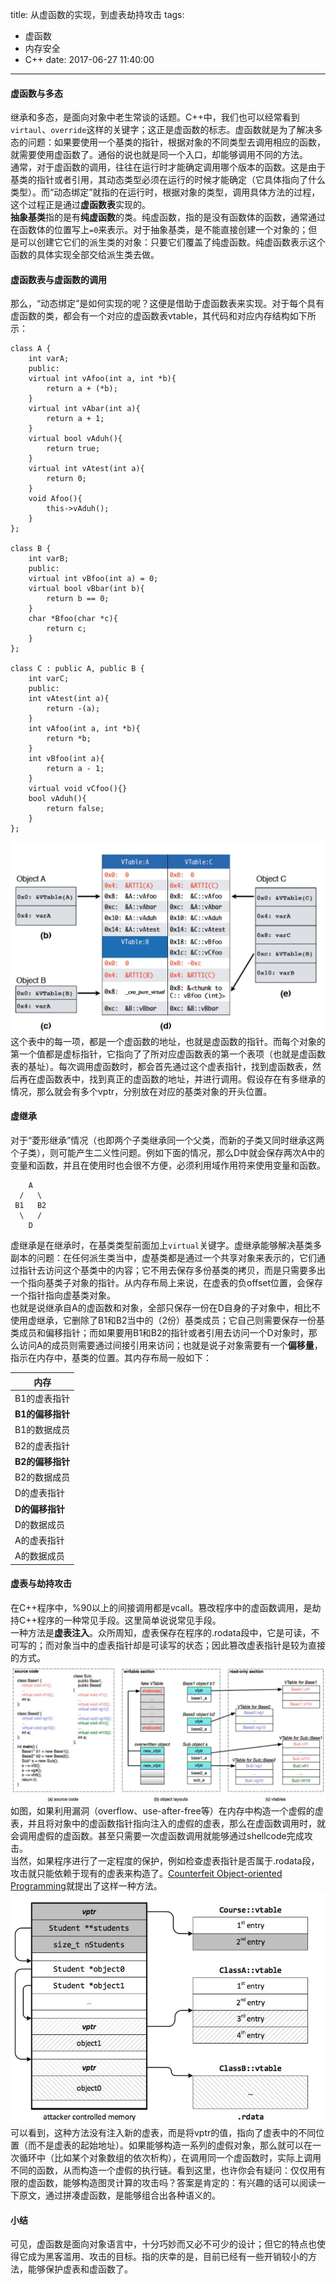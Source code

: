 title: 从虚函数的实现，到虚表劫持攻击
tags:
  - 虚函数
  - 内存安全
  - C++
date: 2017-06-27 11:40:00
---
#### 虚函数与多态
继承和多态，是面向对象中老生常谈的话题。C++中，我们也可以经常看到`virtaul`、`override`这样的关键字；这正是虚函数的标志。虚函数就是为了解决多态的问题：如果要使用一个基类的指针，根据对象的不同类型去调用相应的函数，就需要使用虚函数了。通俗的说也就是同一个入口，却能够调用不同的方法。  
通常，对于虚函数的调用，往往在运行时才能确定调用哪个版本的函数。这是由于基类的指针或者引用，其动态类型必须在运行的时候才能确定（它具体指向了什么类型）。而“动态绑定”就指的在运行时，根据对象的类型，调用具体方法的过程，这个过程正是通过**虚函数表**实现的。  
**抽象基类**指的是有**纯虚函数**的类。纯虚函数，指的是没有函数体的函数，通常通过在函数体的位置写上`=0`来表示。对于抽象基类，是不能直接创建一个对象的；但是可以创建它它们的派生类的对象：只要它们覆盖了纯虚函数。纯虚函数表示这个函数的具体实现全部交给派生类去做。  
#### 虚函数表与虚函数的调用
那么，“动态绑定”是如何实现的呢？这便是借助于虚函数表来实现。对于每个具有虚函数的类，都会有一个对应的虚函数表vtable，其代码和对应内存结构如下所示：
	
	class A {
		int varA;
		public:
		virtual int vAfoo(int a, int *b){
			return a + (*b);
		}
		virtual int vAbar(int a){
			return a + 1;
		}
		virtual bool vAduh(){
			return true;
		}
		virtual int vAtest(int a){
			return 0;
		}
		void Afoo(){
			this->vAduh();
		}
	};
		
	class B {
		int varB;
		public:
		virtual int vBfoo(int a) = 0;
		virtual bool vBbar(int b){
			return b == 0;
		}
		char *Bfoo(char *c){
			return c;
		}
	};
	
	class C : public A, public B {
		int varC;
		public:
		int vAtest(int a){
			return -(a);
		}
		int vAfoo(int a, int *b){
			return *b;
		}
		int vBfoo(int a){
			return a - 1;
		}
		virtual void vCfoo(){}
		bool vAduh(){
			return false;
		}
	};
	
![虚函数表](https://github.com/lbxl2345/blogbackup/blob/master/source/pics/c++/%E8%99%9A%E8%A1%A8.png?raw=true)
这个表中的每一项，都是一个虚函数的地址，也就是虚函数的指针。而每个对象的第一个值都是虚标指针，它指向了了所对应虚函数表的第一个表项（也就是虚函数表的基址）。每次调用虚函数时，都会首先通过这个虚表指针，找到虚函数表，然后再在虚函数表中，找到真正的虚函数的地址，并进行调用。假设存在有多继承的情况，那么就会有多个vptr，分别放在对应的基类对象的开头位置。  

#### 虚继承
对于“菱形继承”情况（也即两个子类继承同一个父类，而新的子类又同时继承这两个子类），则可能产生二义性问题。例如下面的情况，那么D中就会保存两次A中的变量和函数，并且在使用时也会很不方便，必须利用域作用符来使用变量和函数。  
		
		A
	  /   \
	 B1   B2
	  \   /
	    D
		
虚继承是在继承时，在基类类型前面加上`virtual`关键字。虚继承能够解决基类多副本的问题：在任何派生类当中，虚基类都是通过一个共享对象来表示的，它们通过指针去访问这个基类中的内容；它不用去保存多份基类的拷贝，而是只需要多出一个指向基类子对象的指针。从内存布局上来说，在虚表的负offset位置，会保存一个指针指向虚基类对象。  
也就是说继承自A的虚函数和对象，全部只保存一份在D自身的子对象中，相比不使用虚继承，它删除了B1和B2当中的（2份）基类成员；它自己则需要保存一份基类成员和偏移指针；而如果要用B1和B2的指针或者引用去访问一个D对象时，那么访问A的成员则需要通过间接引用来访问；也就是说子对象需要有一个**偏移量**，指示在内存中，基类的位置。其内存布局一般如下：

内存 |
------------ | 
B1的虚表指针 |
**B1的偏移指针** |
B1的数据成员 |
B2的虚表指针 |
**B2的偏移指针** |
B2的数据成员 |
D的虚表指针 |
**D的偏移指针** | 
D的数据成员 | 
A的虚表指针 |
A的数据成员 |

#### 虚表与劫持攻击
在C++程序中，%90以上的间接调用都是vcall。篡改程序中的虚函数调用，是劫持C++程序的一种常见手段。这里简单说说常见手段。  
一种方法是**虚表注入**。众所周知，虚表保存在程序的.rodata段中，它是可读，不可写的；而对象当中的虚表指针却是可读写的状态；因此篡改虚表指针是较为直接的方式。  
![虚表注入](https://github.com/lbxl2345/blogbackup/blob/master/source/pics/c++/%E8%99%9A%E8%A1%A8%E6%B3%A8%E5%85%A5.png?raw=true)
如图，如果利用漏洞（overflow、use-after-free等）在内存中构造一个虚假的虚表，并且将对象中的虚函数指针指向注入的虚假的虚表，那么在虚函数调用时，就会调用虚假的虚函数。甚至只需要一次虚函数调用就能够通过shellcode完成攻击。  
当然，如果程序进行了一定程度的保护，例如检查虚表指针是否属于.rodata段，攻击就只能依赖于现有的虚表来构造了。[Counterfeit Object-oriented Programming](http://syssec.rub.de/media/emma/veroeffentlichungen/2015/03/28/COOP-Oakland15.pdf)就提出了这样一种方法。  
![COOP](https://github.com/lbxl2345/blogbackup/blob/master/source/pics/c++/coop%E6%94%BB%E5%87%BB.png?raw=true)  
可以看到，这种方法没有注入新的虚表，而是将vptr的值，指向了虚表中的不同位置（而不是虚表的起始地址）。如果能够构造一系列的虚假对象，那么就可以在一次循环中（比如某个对象数组的依次析构），在调用同一个虚函数时，实际上调用不同的函数，从而构造一个虚假的执行链。看到这里，也许你会有疑问：仅仅用有限的虚函数，能够构造图灵计算的攻击吗？答案是肯定的：有兴趣的话可以阅读一下原文，通过拼凑虚函数，是能够组合出各种语义的。  

#### 小结
可见，虚函数是面向对象语言中，十分巧妙而又必不可少的设计；但它的特点也使得它成为黑客滥用、攻击的目标。指的庆幸的是，目前已经有一些开销较小的方法，能够保护虚表和虚函数了。
